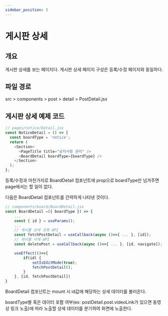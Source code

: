 ```yaml
---
sidebar_position: 3
---
```


# 게시판 상세

## 개요

게시판 상세를 보는 페이지다.
게시판 상세 페이지 구성은 등록/수정 페이지와 동일하다.

## 파일 경로

src > components > post > detail > PostDetail.jsx

## 게시판 상세 예제 코드

```js
// pages/notice/Detail.jsx
const NoticeDetail = () => {
  const boardType = 'notice';
  return (
    <Section>
      <PageTitle title="공지사항 관리" />
      <BoardDetail boardType={boardType} />
    </Section>
  );
};
```

등록/수정과 마찬가지로 BoardDetail 컴포넌트에 prop으로 boardType만 넘겨주면 page에서는 할 일이 없다.

다음은 BoardDetail 컴포넌트를 간략하게 나타낸 것이다.

```js
// components/board/BoardDetail.jsx
const BoardDetail =({ boardType }) => {
    ...
    const { id } = useParams();
    ...
    // 게시물 상세 조회 API
    const fetchPostDetail = useCallback(async ()=>{ ... }, [id]);
    // 게시물 삭제 API
    const deletePost = useCallback(async ()=>{ ... }, [id, navigate]);

    useEffect(()=>{
        if(id) {
            setIsEditMode(true);
            fetchPostDetail();
        }
    }, [id, fetchPostDetail])
}
```

BoardDetail 컴포넌트는 mount 시 id값에 해당하는 상세 데이터를 불러온다.

boardType별 혹은 데이터 포함 여부(ex: postDetail.post.videoLink가 있으면 동영상 링크 노출)에 따라 노출할 상세 데이터를 분기하여 화면에 노출한다.
